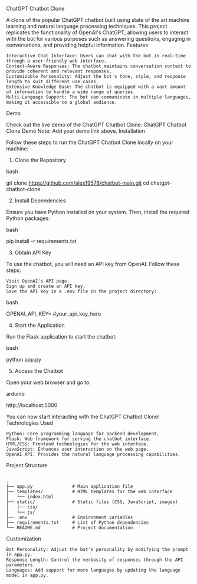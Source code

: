 ChatGPT Chatbot Clone

A clone of the popular ChatGPT chatbot built using state of the art machine learning and natural language processing techniques. This project replicates the functionality of OpenAI's ChatGPT, allowing users to interact with the bot for various purposes such as answering questions, engaging in conversations, and providing helpful information.
Features

    Interactive Chat Interface: Users can chat with the bot in real-time through a user-friendly web interface.
    Context-Aware Responses: The chatbot maintains conversation context to provide coherent and relevant responses.
    Customizable Personality: Adjust the bot's tone, style, and response length to suit different use cases.
    Extensive Knowledge Base: The chatbot is equipped with a vast amount of information to handle a wide range of queries.
    Multi-Language Support: The bot can communicate in multiple languages, making it accessible to a global audience.

Demo

Check out the live demo of the ChatGPT Chatbot Clone: ChatGPT Chatbot Clone Demo
Note: Add your demo link above.
Installation

Follow these steps to run the ChatGPT Chatbot Clone locally on your machine:
1. Clone the Repository

bash

git clone https://github.com/alex19578/chatbot-main.git
cd chatgpt-chatbot-clone

2. Install Dependencies

Ensure you have Python installed on your system. Then, install the required Python packages:

bash

pip install -r requirements.txt

3. Obtain API Key

To use the chatbot, you will need an API key from OpenAI. Follow these steps:

    Visit OpenAI's API page.
    Sign up and create an API key.
    Save the API key in a .env file in the project directory:

bash

OPENAI_API_KEY= #your_api_key_here

4. Start the Application

Run the Flask application to start the chatbot:

bash

python app.py

5. Access the Chatbot

Open your web browser and go to:

arduino

http://localhost:5000

You can now start interacting with the ChatGPT Chatbot Clone!
Technologies Used

    Python: Core programming language for backend development.
    Flask: Web framework for serving the chatbot interface.
    HTML/CSS: Frontend technologies for the web interface.
    JavaScript: Enhances user interaction on the web page.
    OpenAI API: Provides the natural language processing capabilities.

Project Structure
```

.
├── app.py               # Main application file
├── templates/           # HTML templates for the web interface
│   └── index.html
├── static/              # Static files (CSS, JavaScript, images)
│   ├── css/
│   └── js/
├── .env                 # Environment variables
├── requirements.txt     # List of Python dependencies
└── README.md            # Project documentation
```
Customization

    Bot Personality: Adjust the bot's personality by modifying the prompt in app.py.
    Response Length: Control the verbosity of responses through the API parameters.
    Languages: Add support for more languages by updating the language model in app.py.

